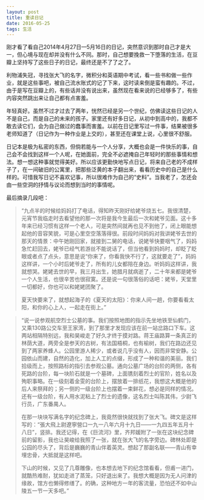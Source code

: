 ```yaml
---
layout: post
title: 重读日记
date: 2016-05-25
tags: 生活
---
```


刚才看了看自己2014年4月27日—5月16日的日记，突然意识到那时自己才是大一，但心境与现在却并没有什么不同。那时，自己想要挽救一下堕落的生活，在豆瓣上坚持写了这些日子的日记，最终还是不了了之了。

利物浦失冠，寻找张大飞的名字，微积分和英语期中考试，看一些书和做一些作业，就是这些事吧，被自己流水账式的记了下来，这时读来倒是蛮有趣的。不过，由于是写在豆瓣上的，有些话并没有说出来，虽然现在看来说的已经够多了，有些内容突然跳出来让自己都有点害羞。

年轻真好。虽然不过才过去了两年，恍然已经是另一个世纪，仿佛读这些日记的人不是自己，而是自己的未来的孩子。家里还有好多日记，从初中到高中的，我都不敢去读它们，会为自己做过的蠢事而害羞。以前在日记里写过一件事，结果被很多老师知道了（日记作为一种作业是上交的），甚至还在课堂上说，心里很不舒服。

日记本是极为私密的东西，但倘若能与一个人分享，大概也会是一件快乐的事，自己会不会找到这样一个人呢，在她面前，完全不必遮掩自己年轻时的那些事情和想法。想一想这种事就觉得美好。所以应该更勤快地写点日记，将来自己老的不成样子了，在一间破旧的公寓里，把那些泛黄的本子翻出来，看看历史中的自己是什么样的。可惜我写日记不喜欢记事，所以很难作为自己的“史料”。当我老了，怎还会由一些空洞的抒情与议论而想到当时的事情呢。

最后摘录几段吧：

> “九点半的时候给妈妈打了电话，得知昨天刚好给姥爷烧五七。我很清楚，元宵节我临走时去看望他的那一次将是我今生最后一次和姥爷见面。这十多年来已经习惯有这样一个老人，可是突然间就再也见不到他了，闭上眼能想起他的音容笑貌，可是心里空空落落得很。前段时间妈妈对我讲姥爷去世的那天的情景：中午她刚回家，就接到二舅的电话，说姥爷快要咽气了，妈妈急忙赶回去，姥爷已经气若游丝不能说话了，但当他看到妈妈时，却眨了眨眼或者点了点头，意思是说“你来了，你看我快不行了，这就要走了”，妈妈这样讲，一个小时后姥爷走了，所有的儿女都陪在身边。听妈妈这样讲，我就想哭。姥姥去世的早，我三月出生，她腊月就病逝了，二十年来都是姥爷一个人生活，也很辛苦也很寂寞。还是说一句很落俗的话吧：姥爷，天堂里一切都好，你也可以和姥姥团聚了。
> 
> 夏天快要来了，就想起海子的《夏天的太阳》：你来人间一趟，你要看看太阳，和你的心上人，一起走在街上。”

> “说一说参观航空烈士公墓的事。我们按照地图的指示先坐地铁至仙鹤门，又乘130路公交车至王家湾，到了那里才发现应该在前一站岔路口下车。这两站相隔特别远，我和昊峻走了好久才终于摸对路。蒋王庙路算一条真正的林荫大道，两旁全是参天的古树，有法国梧桐，也有榆树，我们在路边还见到了两家养蜂人。公园里游人稀少，或者说几乎没有人，因而非常安静。公园依山而建，自然的造化，加上人工的点缀，形成了一种和谐的美丽。我们拾级而上，按照路标的指引去参观公墓。通向公墓广场的台阶的两侧，各有死路的台阶，每一块阶石就是一个墓碑，上面镌刻着烈士的官阶，姓名以及殉职事略。在一级刻着金雯的台阶上，摆放着一排纸花，我想这大概是他的后人来祭拜的；另一侧的一级台阶上也摆着一束鲜花，想必是同样的情况。还有一级台阶，有人用水泥粘上了烈士的遗像，这名烈士叫陈其伟，少尉飞行员，广东番禺人。
> 
> 在那一块块写满名字的纪念碑上，我竟然很快就找到了张大飞。碑文是这样写的：“張大飛上尉遼寧營口一九一八年六月十九日——一九四五年五月十八日”，竖排。我还记得，在《巨流河》里，齐邦媛附了一张在这块纪念碑前的留影，我也让昊峻给我照了一张，就在张大飞的名字旁边。碑林处即是公园的尽头了，背后是巍巍的青山伴着英灵。想起了那副名联——青山有幸埋忠骨，大抵就是这样吧。
> 
> 下山的时候，又见了几尊雕像，也本想去地下的纪念馆看看，但甫一进门，就酷热难耐，犹如走进了蒸笼，只好退出来了。我想大概是因为无人问津的缘故，馆方也懒得修缮了。的确，这种地方一年的客流量，恐怕还不如中山陵五一节一天多吧。” 